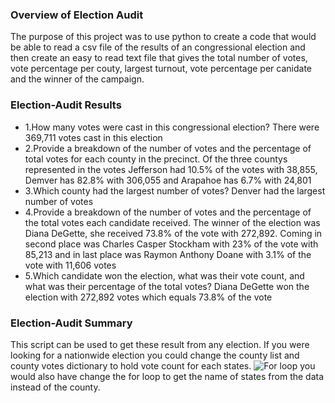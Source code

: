 ### Overview of Election Audit
The purpose of this project was to use python to create a code that would be able to read a csv
file of the results of an congressional election and then create an easy to read text file that gives the total number of votes, vote percentage per couty, largest turnout, vote percentage per canidate and the winner of the campaign.

### Election-Audit Results
* 1.How many votes were cast in this congressional election? 
  There were 369,711 votes cast in this election
* 2.Provide a breakdown of the number of votes and the percentage of total votes for each county in the precinct. 
  Of the three countys represented in the votes Jefferson had 10.5% of the votes with 38,855, Demver has 82.8% with 306,055 and Arapahoe has 6.7% with 24,801
* 3.Which county had the largest number of votes? 
  Denver had the largest number of votes
* 4.Provide a breakdown of the number of votes and the percentage of the total votes each candidate received. 
  The winner of the election was Diana DeGette, she received 73.8% of the vote with 272,892. Coming in second place was Charles Casper Stockham with 23% of the vote with 85,213 and in last place was Raymon Anthony Doane with 3.1% of the vote with 11,606 votes
* 5.Which candidate won the election, what was their vote count, and what was their percentage of the total votes? 
  Diana DeGette won the election with 272,892 votes which equals 73.8% of the vote
### Election-Audit Summary
This script can be used to get these result from any election. If you were looking for a nationwide election you could change the county list and county votes dictionary to hold vote count for each states. ![For loop](https://user-images.githubusercontent.com/105613428/175839610-faba89a8-4487-496b-823a-025f32dd9148.PNG)
you would also have change the for loop to get the name of states from the data instead of the county. 
